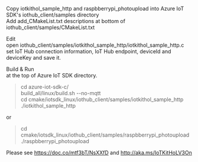Copy iotkithol_sample_http and raspbberrypi_photoupload into Azure IoT SDK's iothub_client/samples directory  
Add add_CMakeList.txt descriptions at bottom of iothub_client/samples/CMakeList.txt  

Edit  
open iothub_client/samples/iotkithol_sample_http/iotkithol_sample_http.c  
set IoT Hub connection information, IoT Hub endpoint, deviceId and deviceKey and save it.

Build & Run  
at the top of Azure IoT SDK directory.  

> cd azure-iot-sdk-c/  
> build_all/linux/build.sh --no-mqtt  
> cd cmake/iotsdk_linux/iothub_client/samples/iotkithol_sample_http  
> ./iotkithol_sample_http

or 

> cd cmake/iotsdk_linux/iothub_client/samples/raspbberrypi_photoupload  
> ./raspbberrypi_photoupload

Please see <https://doc.co/mtf3bT/NsXXfD> and <http://aka.ms/IoTKitHoLV3On>
